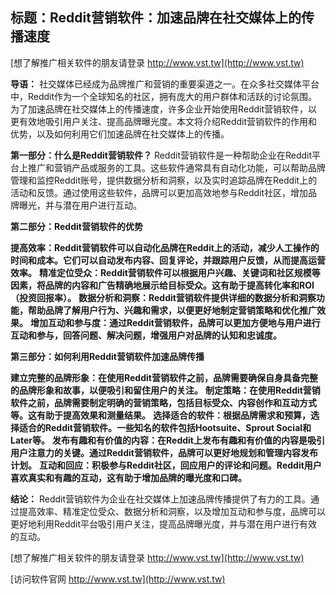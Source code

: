 ## **标题：Reddit营销软件：加速品牌在社交媒体上的传播速度**

[想了解推广相关软件的朋友请登录 http://www.vst.tw](http://www.vst.tw)

**导语：**
社交媒体已经成为品牌推广和营销的重要渠道之一。在众多社交媒体平台中，Reddit作为一个全球知名的社区，拥有庞大的用户群体和活跃的讨论氛围。为了加速品牌在社交媒体上的传播速度，许多企业开始使用Reddit营销软件，以更有效地吸引用户关注、提高品牌曝光度。本文将介绍Reddit营销软件的作用和优势，以及如何利用它们加速品牌在社交媒体上的传播。

**第一部分：什么是Reddit营销软件？**
Reddit营销软件是一种帮助企业在Reddit平台上推广和营销产品或服务的工具。这些软件通常具有自动化功能，可以帮助品牌管理和监控Reddit账号，提供数据分析和洞察，以及实时追踪品牌在Reddit上的活动和反馈。通过使用这些软件，品牌可以更加高效地参与Reddit社区，增加品牌曝光，并与潜在用户进行互动。

**第二部分：Reddit营销软件的优势**

**提高效率：Reddit营销软件可以自动化品牌在Reddit上的活动，减少人工操作的时间和成本。它们可以自动发布内容、回复评论，并跟踪用户反馈，从而提高运营效率。**
**精准定位受众：Reddit营销软件可以根据用户兴趣、关键词和社区规模等因素，将品牌的内容和广告精确地展示给目标受众。这有助于提高转化率和ROI（投资回报率）。**
**数据分析和洞察：Reddit营销软件提供详细的数据分析和洞察功能，帮助品牌了解用户行为、兴趣和需求，以便更好地制定营销策略和优化推广效果。**
**增加互动和参与度：通过Reddit营销软件，品牌可以更加方便地与用户进行互动和参与，回答问题、解决问题，增强用户对品牌的认知和忠诚度。**

**第三部分：如何利用Reddit营销软件加速品牌传播**

**建立完整的品牌形象：在使用Reddit营销软件之前，品牌需要确保自身具备完整的品牌形象和故事，以便吸引和留住用户的关注。**
**制定策略：在使用Reddit营销软件之前，品牌需要制定明确的营销策略，包括目标受众、内容创作和互动方式等。这有助于提高效果和测量结果。**
**选择适合的软件：根据品牌需求和预算，选择适合的Reddit营销软件。一些知名的软件包括Hootsuite、Sprout Social和Later等。**
**发布有趣和有价值的内容：在Reddit上发布有趣和有价值的内容是吸引用户注意力的关键。通过Reddit营销软件，品牌可以更好地规划和管理内容发布计划。**
**互动和回应：积极参与Reddit社区，回应用户的评论和问题。Reddit用户喜欢真实和有趣的互动，这有助于增加品牌的曝光度和口碑。**

**结论：**
Reddit营销软件为企业在社交媒体上加速品牌传播提供了有力的工具。通过提高效率、精准定位受众、数据分析和洞察，以及增加互动和参与度，品牌可以更好地利用Reddit平台吸引用户关注，提高品牌曝光度，并与潜在用户进行有效的互动。

[想了解推广相关软件的朋友请登录 http://www.vst.tw](http://www.vst.tw)


[访问软件官网 http://www.vst.tw](http://www.vst.tw)
